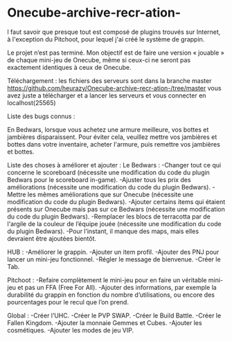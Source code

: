 # Onecube-archive-recr-ation-
l faut savoir que presque tout est composé de plugins trouvés sur Internet, à l'exception du Pitchoot, pour lequel j'ai créé le système de grappin.

Le projet n’est pas terminé. Mon objectif est de faire une version « jouable » de chaque mini-jeu de Onecube, même si ceux-ci ne seront pas exactement identiques à ceux de Onecube.

Téléchargement :
les fichiers des serveurs sont dans la branche master https://github.com/heurazy/Onecube-archive-recr-ation-/tree/master 
vous avez juste a télécharger et a lancer les serveurs et vous connecter en localhost(25565)


Liste des bugs connus :

En Bedwars, lorsque vous achetez une armure meilleure, vos bottes et jambières disparaissent. Pour éviter cela, veuillez mettre vos jambières et bottes dans votre inventaire, acheter l'armure, puis remettre vos jambières et bottes.

Liste des choses à améliorer et ajouter :
Le Bedwars :
-Changer tout ce qui concerne le scoreboard (nécessite une modification du code du plugin Bedwars pour le scoreboard in-game).
-Ajuster tous les prix des améliorations (nécessite une modification du code du plugin Bedwars).
-Mettre les mêmes améliorations que sur Onecube (nécessite une modification du code du plugin Bedwars).
-Ajouter certains items qui étaient présents sur Onecube mais pas sur ce Bedwars (nécessite une modification du code du plugin Bedwars).
-Remplacer les blocs de terracotta par de l'argile de la couleur de l’équipe jouée (nécessite une modification du code du plugin Bedwars).
-Pour l’instant, il manque des maps, mais elles devraient être ajoutées bientôt.

HUB :
-Améliorer le grappin.
-Ajouter un item profil.
-Ajouter des PNJ pour lancer un mini-jeu fonctionnel.
-Régler le message de bienvenue.
-Créer le Tab.

Pitchoot :
-Refaire complètement le mini-jeu pour en faire un véritable mini-jeu et pas un FFA (Free For All).
-Ajouter des informations, par exemple la durabilité du grappin en fonction du nombre d’utilisations, ou encore des pourcentages pour le recul que l’on prend.

Global :
-Créer l’UHC.
-Créer le PVP SWAP.
-Créer le Build Battle.
-Créer le Fallen Kingdom.
-Ajouter la monnaie Gemmes et Cubes.
-Ajouter les cosmétiques.
-Ajouter les modes de jeu VIP.





